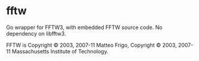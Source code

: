 fftw
====

Go wrapper for FFTW3, with embedded FFTW source code. No dependency on libfftw3.

FFTW is Copyright © 2003, 2007-11 Matteo Frigo, Copyright © 2003, 2007-11 Massachusetts Institute of Technology.

